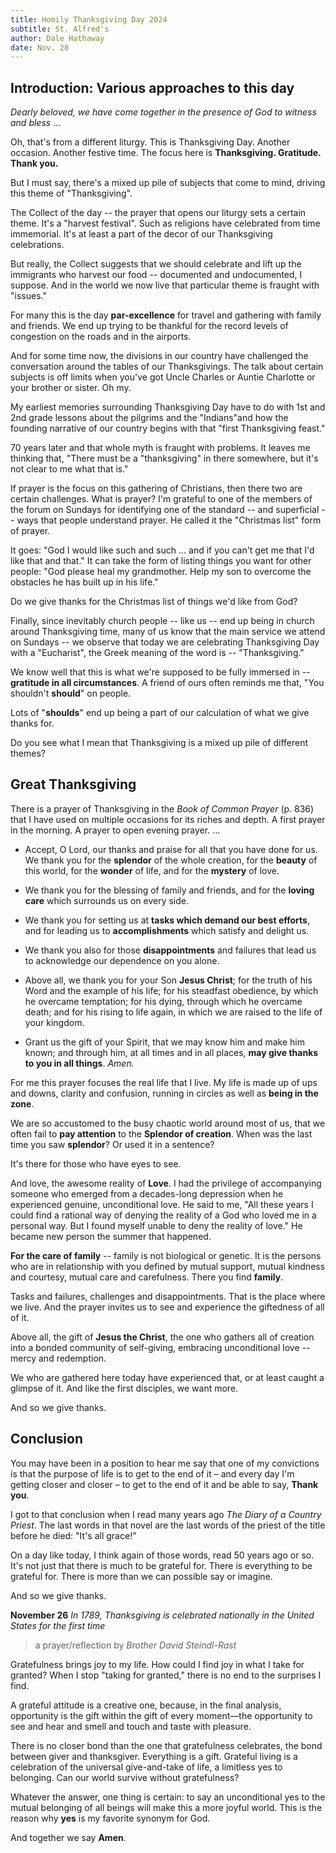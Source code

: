 ```yaml
---
title: Homily Thanksgiving Day 2024
subtitle: St. Alfred's 
author: Dale Hathaway
date: Nov. 28
---
```


## Introduction: Various approaches to this day


*Dearly beloved, we have come together in the presence of God to witness and bless* ...

Oh, that's from a different liturgy. This is Thanksgiving Day. Another occasion. Another festive time. The focus here is **Thanksgiving. Gratitude. Thank you.**

But I must say, there's a mixed up pile of subjects that come to mind, driving this theme of "Thanksgiving".  

The Collect of the day -- the prayer that opens our liturgy sets a certain theme. It's a "harvest festival". Such as religions have celebrated from time immemorial. It's at least a part of the decor of our Thanksgiving celebrations.

But really, the Collect suggests that we should celebrate and lift up the immigrants who harvest our food -- documented and undocumented, I suppose. And in the world we now live that particular theme is fraught with "issues."

For many this is the day **par-excellence** for travel and gathering with family and friends. We end up trying to be thankful for the record levels of congestion on the roads and in the airports.

And for some time now, the divisions in our country have challenged the conversation around the tables of our Thanksgivings. The talk about certain subjects is off limits when you've got Uncle Charles or Auntie Charlotte or your brother or sister. Oh my.

My earliest memories surrounding Thanksgiving Day have to do with 1st and 2nd grade lessons about the pilgrims and the "Indians"and how the founding narrative of our country begins with that "first Thanksgiving feast." 

70 years later and that whole myth is fraught with problems. It leaves me thinking that, "There must be a "thanksgiving" in there somewhere, but it's not clear to me what that is."

If prayer is the focus on this gathering of Christians, then there two are certain challenges. What is prayer? I'm grateful to one of the members of the forum on Sundays for identifying one of the standard -- and superficial -- ways that people understand prayer. He called it the "Christmas list" form of prayer. 

It goes: "God I would like such and such ... and if you can't get me that I'd like that and that." It can take the form of listing things you want for other people: "God please heal my grandmother. Help my son to overcome the obstacles he has built up in his life."

Do we give thanks for the Christmas list of things we'd like from God?

Finally, since inevitably church people -- like us --  end up being in church around Thanksgiving time, many of us know that the main service we attend on Sundays -- we observe that today we are celebrating Thanksgiving Day with a "Eucharist", the Greek meaning of the word is -- "Thanksgiving."

We know well that this is what we're supposed to be fully immersed in -- **gratitude in all circumstances**. A friend of ours often reminds me that, "You shouldn't **should**" on people.

Lots of "**shoulds**" end up being a part of our calculation of what we give thanks for. 

Do you see what I mean that Thanksgiving is a mixed up pile of different themes?


## Great Thanksgiving

There is a prayer of Thanksgiving in the *Book of Common Prayer* (p. 836) that I have used on multiple occasions for its riches and depth. A first prayer in the morning. A prayer to open evening prayer. ...

- Accept, O Lord, our thanks and praise for all that you have
  done for us. We thank you for the **splendor** of the whole
  creation, for the **beauty** of this world, for the **wonder** of life, and for the **mystery** of love.


- We thank you for the blessing of family and friends, and for
  the **loving care** which surrounds us on every side.

- We thank you for setting us at **tasks which demand our best
  efforts**, and for leading us to **accomplishments** which satisfy
  and delight us.

- We thank you also for those **disappointments** and failures
  that lead us to acknowledge our dependence on you alone.


- Above all, we thank you for your Son **Jesus Christ**; for the
  truth of his Word and the example of his life; for his steadfast
  obedience, by which he overcame temptation; for his dying,
  through which he overcame death; and for his rising to life
  again, in which we are raised to the life of your kingdom.


- Grant us the gift of your Spirit, that we may know him and
  make him known; and through him, at all times and in all
  places, **may give thanks to you in all things**. *Amen.*


For me this prayer focuses the real life that I live. My life is made up of ups and downs, clarity and confusion, running in circles as well as **being in the zone**.

We are so accustomed to the busy chaotic world around most of us, that we often fail to **pay attention** to the **Splendor of creation**. When was the last time you saw **splendor**? Or used it in a sentence? 

It's there for those who have eyes to see.


And love, the awesome reality of **Love**. I had the privilege of accompanying someone who emerged from a decades-long depression when he experienced genuine, unconditional love. He said to me, "All these years I could find a rational way of denying the reality of a God who loved me in a personal way. But I found myself unable to deny the reality of love." He became new person the summer that happened.


**For the care of family** -- family is not biological or genetic. It is the persons who are in relationship with you defined by mutual support, mutual kindness and courtesy, mutual care and carefulness. There you find **family**.

Tasks and failures, challenges and disappointments. That is the place where we live. And the prayer invites us to see and experience the giftedness of all of it.

Above all, the gift of **Jesus the Christ**, the one who gathers all of creation into a bonded community of self-giving, embracing unconditional love -- mercy and redemption. 

We who are gathered here today have experienced that, or at least caught a glimpse of it. And like the first disciples, we want more.

And so we give thanks.

## Conclusion


You may have been in a position to hear me say that one of my convictions is that the purpose of life is to get to the end of it – and every day I'm getting closer and closer – to get to the end of it and be able to say, **Thank you**.

I got to that conclusion when I read many years ago *The Diary of a Country Priest*. The last words in that novel are the last words of the priest of the title before he died: "It's all grace!"

On a day like today, I think again of those words, read 50 years ago or so. It's not just that there is much to be grateful for. There is everything to be grateful for. There is more than we can possible say or imagine. 


And so we give thanks.

**November 26**
*In 1789, Thanksgiving is celebrated nationally in the United States for the first time*



> a prayer/reflection by *Brother David Steindl-Rast*

Gratefulness brings joy to my life. How could I find joy in what I take for granted? When I stop "taking for granted," there is no end to the surprises I find.



A grateful attitude is a creative one, because, in the final analysis, opportunity is the gift within the gift of every moment—the opportunity to see and hear and smell and touch and taste with pleasure.



There is no closer bond than the one that gratefulness celebrates, the bond between giver and thanksgiver. Everything is a gift. Grateful living is a celebration of the universal give-and-take of life, a limitless yes to belonging.
Can our world survive without gratefulness?



Whatever the answer, one thing is certain: to say an unconditional yes to the mutual belonging of all beings will make this a more joyful world. This is the reason why **yes** is my favorite synonym for God.

And together we say **Amen**.

